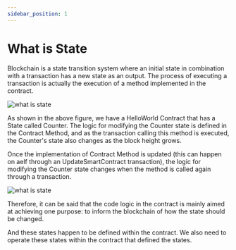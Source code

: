 ```yaml
---
sidebar_position: 1
---
```


# What is State

Blockchain is a state transition system where an initial state in combination with a transaction has a new state as an output. The process of executing a transaction is actually the execution of a method implemented in the contract.

![what is state](/img/what-is-state-1.png)

As shown in the above figure, we have a HelloWorld Contract that has a State called Counter. The logic for modifying the Counter state is defined in the Contract Method, and as the transaction calling this method is executed, the Counter's state also changes as the block height grows.

Once the implementation of Contract Method is updated (this can happen on aelf through an UpdateSmartContract transaction), the logic for modifying the Counter state changes when the method is called again through a transaction.

![what is state](/img/what-is-state-2.png)

Therefore, it can be said that the code logic in the contract is mainly aimed at achieving one purpose: to inform the blockchain of how the state should be changed.

And these states happen to be defined within the contract. We also need to operate these states within the contract that defined the states.
